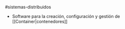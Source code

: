 #sistemas-distribuidos 

- Software para la creación, configuración y gestión de [[Container|contenedores]]